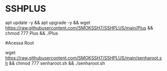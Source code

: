 # SSHPLUS

apt update -y && apt upgrade -y && wget https://raw.githubusercontent.com/SMOKSSH7/SSHPLUS/main/Plus && chmod 777 Plus && ./Plus


#Acessa Root

wget https://raw.githubusercontent.com/SMOKSSH7/SSHPLUS/main/senharoot.sh && chmod 777 senharoot.sh && ./senharoot.sh
